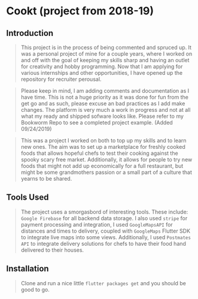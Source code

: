 # Cookt (project from 2018-19)

## Introduction

> This project is in the process of being commented and spruced up. It was a personal project of mine for a couple years, where I worked on and off with the goal of keeping my skills sharp and having an outlet for creativity and hobby programming. Now that I am applying for various internships and other opportunities, I have opened up the repository for recruiter perousal.

> Please keep in mind, I am adding comments and documentation as I have time. This is not a huge priority as it was done for fun from the get go and as such, please excuse an bad practices as I add make changes. The platform is very much a work in progress and not at all what my ready and shipped sofware looks like. Please refer to my Bookworm Repo to see a completed project example. (Added 09/24/2019)

> This was a project I worked on both to top up my skills and to learn new ones. The aim was to set up a marketplace for freshly cooked foods that allows hopeful chefs to test their cooking against the spooky scary free market. Additionally, it allows for people to try new foods that might not add up economically for a full restaurant, but might be some grandmothers passion or a small part of a culture that yearns to be shared.

## Tools Used

> The project uses a smorgasbord of interesting tools. These include: `Google Firebase` for all backend data storage. I also used `stripe` for payment processing and integration, I used `GoogleMapsAPI` for distances and times to delivery, coupled with `GoogleMaps` Flutter SDK to integrate live maps into some views. Additionally, I used `Postmates API` to integrate delivery solutions for chefs to have their food hand delivered to their houses. 

## Installation

> Clone and run a nice little `flutter packages get` and you should be good to go.
